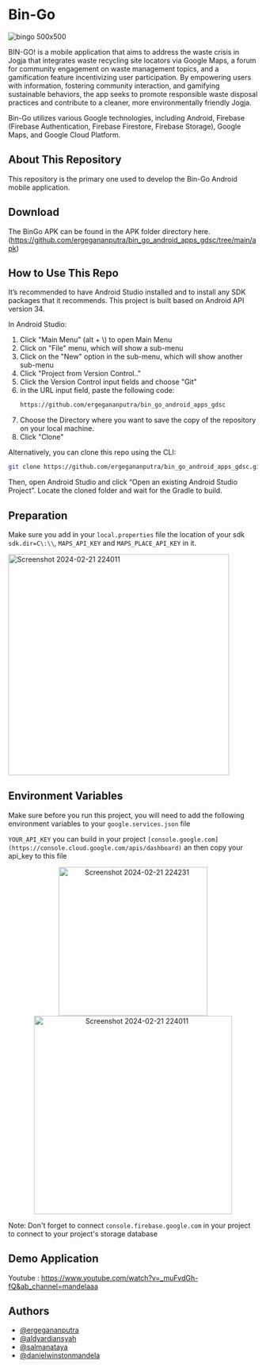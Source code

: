 # Bin-Go
![bingo 500x500](https://github.com/ergegananputra/bin_go_android_apps_gdsc/assets/126530940/8b0d3f22-dd6d-4103-942d-82e5e6c01a12)

BIN-GO! is a mobile application  that aims to address the waste crisis in Jogja that integrates waste recycling site locators via Google Maps, a forum for community engagement on waste management topics, and a gamification feature incentivizing user participation. By empowering users with information, fostering community interaction, and gamifying sustainable behaviors, the app seeks to promote responsible waste disposal practices and contribute to a cleaner, more environmentally friendly Jogja.

Bin-Go utilizes various Google technologies, including Android, Firebase (Firebase Authentication, Firebase Firestore, Firebase Storage), Google Maps, and Google Cloud Platform.

## About This Repository
This repository is the primary one used to develop the Bin-Go Android mobile application.

## Download
The BinGo APK can be found in the APK folder directory here. 
(https://github.com/ergegananputra/bin_go_android_apps_gdsc/tree/main/apk)

## How to Use This Repo
It’s recommended to have Android Studio installed and to install any SDK packages that it recommends. 
This project is built based on Android API version 34.

In Android Studio:
1. Click "Main Menu" (alt + \\) to open Main Menu
2. Click on "File" menu, which will show a sub-menu
3. Click on the "New" option in the sub-menu, which will show another sub-menu
4. Click "Project from Version Control.."
5. Click the Version Control input fields and choose "Git"
6. in the URL input field, paste the following code:
   ```bash
   https://github.com/ergegananputra/bin_go_android_apps_gdsc
   ```
7. Choose the Directory where you want to save the copy of the repository on your local machine.
8. Click "Clone"


Alternatively, you can clone this repo using the CLI:
```bash
git clone https://github.com/ergegananputra/bin_go_android_apps_gdsc.git
```

Then, open Android Studio and click “Open an existing Android Studio Project”. Locate the cloned folder and wait for the Gradle to build.


## Preparation

Make sure you add in your `local.properties` file the location of your sdk `sdk.dir=C\:\\`, `MAPS_API_KEY` and `MAPS_PLACE_API_KEY` in it.

<img width="446" alt="Screenshot 2024-02-21 224011" src="https://github.com/ergegananputra/bin_go_android_apps_gdsc/assets/79182959/452befd5-87d7-49bf-a2e9-41c9cce62c28">

## Environment Variables

Make sure before you run this project, you will need to add the following environment variables to your `google.services.json` file


 `YOUR_API_KEY` you can build in your project `[console.google.com](https://console.cloud.google.com/apis/dashboard)` an then copy your api_key to this file

<div style="text-align:center;">
  <img width="300" alt="Screenshot 2024-02-21 224231" src="https://github.com/ergegananputra/bin_go_android_apps_gdsc/assets/79182959/fa69c729-e0e1-4a55-8b4a-b937766b1976" style="display: inline-block;">
  <img width="400" alt="Screenshot 2024-02-21 224011" src="https://github.com/ergegananputra/bin_go_android_apps_gdsc/assets/79182959/976dd015-68b6-4a65-b4c5-f0683ee4c7ab" style="display: inline-block;">
</div>


Note: Don't forget to connect `console.firebase.google.com` in your project to connect to your project's storage database

## Demo Application
Youtube : https://www.youtube.com/watch?v=_muFvdGh-fQ&ab_channel=mandelaaa

## Authors

- [@ergegananputra](https://github.com/ergegananputra)
- [@aldyardiansyah](https://github.com/ItsmeAldy17)
- [@salmanataya](https://github.com/salmanataya)
- [@danielwinstonmandela](https://github.com/danielwinstonmandela)


